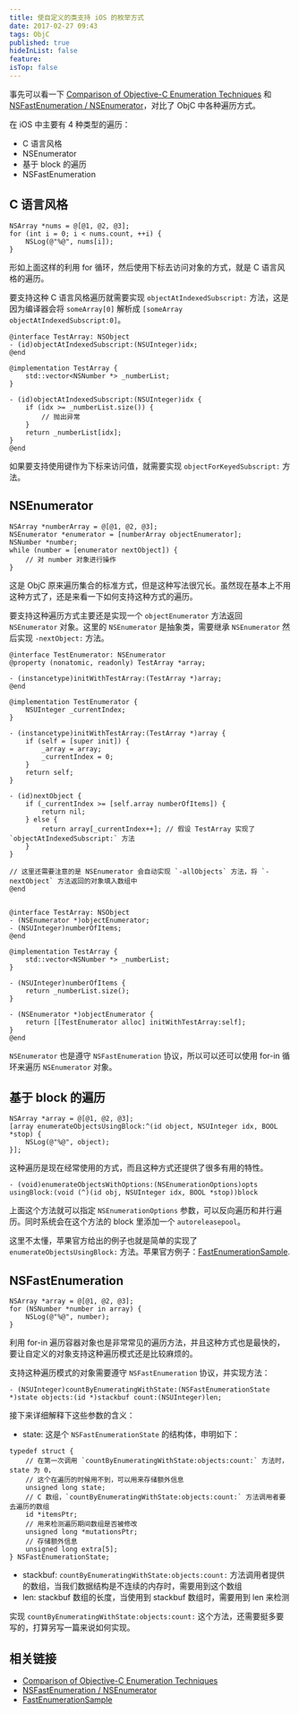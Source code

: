 ```yaml
---
title: 使自定义的类支持 iOS 的枚举方式
date: 2017-02-27 09:43
tags: ObjC
published: true
hideInList: false
feature: 
isTop: false
---
```


事先可以看一下 [Comparison of Objective-C Enumeration Techniques][1] 和 [NSFastEnumeration / NSEnumerator][2]，对比了 ObjC 中各种遍历方式。

<!-- more -->

在 iOS 中主要有 4 种类型的遍历：

* C 语言风格
* NSEnumerator
* 基于 block 的遍历
* NSFastEnumeration

## C 语言风格

```
NSArray *nums = @[@1, @2, @3];
for (int i = 0; i < nums.count, ++i) {
    NSLog(@"%@", nums[i]);
}
```

形如上面这样的利用 for 循环，然后使用下标去访问对象的方式，就是 C 语言风格的遍历。

要支持这种 C 语言风格遍历就需要实现 `objectAtIndexedSubscript:` 方法，这是因为编译器会将 `someArray[0]` 解析成 `[someArray objectAtIndexedSubscript:0]`。

```
@interface TestArray: NSObject
- (id)objectAtIndexedSubscript:(NSUInteger)idx;
@end

@implementation TestArray {
    std::vector<NSNumber *> _numberList;
}

- (id)objectAtIndexedSubscript:(NSUInteger)idx {
    if (idx >= _numberList.size()) {
        // 抛出异常
    }
    return _numberList[idx];
}
@end
```

如果要支持使用键作为下标来访问值，就需要实现 `objectForKeyedSubscript:` 方法。

## NSEnumerator

```
NSArray *numberArray = @[@1, @2, @3];
NSEnumerator *enumerator = [numberArray objectEnumerator];
NSNumber *number;
while (number = [enumerator nextObject]) {
    // 对 number 对象进行操作
}
```

这是 ObjC 原来遍历集合的标准方式，但是这种写法很冗长。虽然现在基本上不用这种方式了，还是来看一下如何支持这种方式的遍历。

要支持这种遍历方式主要还是实现一个 `objectEnumerator` 方法返回 `NSEnumerator` 对象。这里的 `NSEnumerator` 是抽象类，需要继承 `NSEnumerator` 然后实现 `-nextObject:` 方法。

```
@interface TestEnumerator: NSEnumerator
@property (nonatomic, readonly) TestArray *array;

- (instancetype)initWithTestArray:(TestArray *)array;
@end

@implementation TestEnumerator {
    NSUInteger _currentIndex;
}

- (instancetype)initWithTestArray:(TestArray *)array {
    if (self = [super init]) {
        _array = array;
        _currentIndex = 0;
    }
    return self;
}

- (id)nextObject {
    if (_currentIndex >= [self.array numberOfItems]) {
        return nil;
    } else {
        return array[_currentIndex++]; // 假设 TestArray 实现了 `objectAtIndexedSubscript:` 方法
    }
}

// 这里还需要注意的是 NSEnumerator 会自动实现 `-allObjects` 方法，将 `-nextObject` 方法返回的对象填入数组中
@end


@interface TestArray: NSObject
- (NSEnumerator *)objectEnumerator;
- (NSUInteger)numberOfItems;
@end

@implementation TestArray {
    std::vector<NSNumber *> _numberList;
}

- (NSUInteger)numberOfItems {
    return _numberList.size();
}

- (NSEnumerator *)objectEnumerator {
    return [[TestEnumerator alloc] initWithTestArray:self];
}
@end
```

`NSEnumerator` 也是遵守 `NSFastEnumeration` 协议，所以可以还可以使用 for-in 循环来遍历 `NSEnumerator` 对象。

## 基于 block 的遍历

```
NSArray *array = @[@1, @2, @3];
[array enumerateObjectsUsingBlock:^(id object, NSUInteger idx, BOOL *stop) {
    NSLog(@"%@", object);
}];
```

这种遍历是现在经常使用的方式，而且这种方式还提供了很多有用的特性。

```
- (void)enumerateObjectsWithOptions:(NSEnumerationOptions)opts usingBlock:(void (^)(id obj, NSUInteger idx, BOOL *stop))block
```

上面这个方法就可以指定 `NSEnumerationOptions` 参数，可以反向遍历和并行遍历。同时系统会在这个方法的 block 里添加一个 `autoreleasepool`。

这里不太懂，苹果官方给出的例子也就是简单的实现了 `enumerateObjectsUsingBlock:` 方法。苹果官方例子：[FastEnumerationSample][3].

## NSFastEnumeration

```
NSArray *array = @[@1, @2, @3];
for (NSNumber *number in array) {
    NSLog(@"%@", number);
}
```

利用 for-in 遍历容器对象也是非常常见的遍历方法，并且这种方式也是最快的，要让自定义的对象支持这种遍历模式还是比较麻烦的。

支持这种遍历模式的对象需要遵守 `NSFastEnumeration` 协议，并实现方法：

```
- (NSUInteger)countByEnumeratingWithState:(NSFastEnumerationState *)state objects:(id *)stackbuf count:(NSUInteger)len;
```

接下来详细解释下这些参数的含义：

* state: 这是个 `NSFastEnumerationState` 的结构体，申明如下：

```
typedef struct {
    // 在第一次调用 `countByEnumeratingWithState:objects:count:` 方法时，state 为 0，
    // 这个在遍历的时候用不到，可以用来存储额外信息
    unsigned long state; 
    // C 数组，`countByEnumeratingWithState:objects:count:` 方法调用者要去遍历的数组
    id *itemsPtr;
    // 用来检测遍历期间数组是否被修改
    unsigned long *mutationsPtr;
    // 存储额外信息
    unsigned long extra[5]; 
} NSFastEnumerationState;
```
* stackbuf: `countByEnumeratingWithState:objects:count:` 方法调用者提供的数组，当我们数据结构是不连续的内存时，需要用到这个数组
* len: stackbuf 数组的长度，当使用到 stackbuf 数组时，需要用到 len 来检测

实现 `countByEnumeratingWithState:objects:count:` 这个方法，还需要挺多要写的，打算另写一篇来说如何实现。

## 相关链接

* [Comparison of Objective-C Enumeration Techniques][1]
* [NSFast​Enumeration / NSEnumerator][2]
* [FastEnumerationSample][3]

[1]: https://www.mikeash.com/pyblog/friday-qa-2010-04-09-comparison-of-objective-c-enumeration-techniques.html
[2]: http://nshipster.com/enumerators/
[3]: https://developer.apple.com/library/ios/#samplecode/FastEnumerationSample/Introduction/Intro.html


